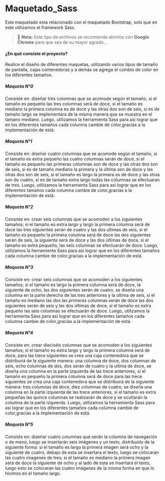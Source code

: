 # Maquetado_Sass
Este maquetado esta relacionado con el maquetado Bootstrap, solo que en este utilizamos el framework Sass. </br>

> :memo: **Nota:** Este tipo de archivos se recomienda abrirlos con **Googlo Chrome** para que sea de su mayor agrado...

#### ¿En qué consiste el proyecto?
Realice el diseño de diferentes maquetas, utilizando varios tipos de tamaño de pantalla, cajas contenedoras y a demás se agrega el combio de color en los diferentes tamaños.


##### Maqueta N°0
Consiste en: diseñar tres columnas que se acomode según el tamaño, si el tamaño es pequeño las tres columnas
será de doce, si el tamaño es mediano la primera columna es de doce y las otras dos son de seis, si es de tamaño
largo se implementara de la misma manera que se muestra en el tamano mediano.
Luego, utilizamos la herramienta Sass para asi lograr que en los diferentes tamaños
cada columna cambie de color,gracias a la implementación de está.


##### Maqueta N°1
Consiste en: diseñar cuatro columnas que se acomode según el tamaño, si el tamaño es extra pequeño
las cuatro columnas serán de doce, si el tamaño es pequeño las primeras columnas son de doce y las otras
dos son de seis, si es de tamaño mediano la primera y la última son de doce y las otras dos son de seis, si
el tamaño es largo la primera es de doce y las otras son de cuatro, si es de tamaño extra largo todas las columnas se efectuaran de tres.
Luego, utilizamos la herramienta Sass para asi lograr que en los diferentes tamaños
cada columna cambie de color,gracias a la implementación de está.


##### Maqueta N°2
Consiste en: crear seis columnas que se acomoden a los siguientes tamaños; si el tamaño es
extra largo y largo la primera columna será de doce las tres siguientes serán de cuatro y las
dos ultimas de seis, si el tamaño es pequeño la primera columna será de doce las dos siguientes
serán de seis, la siguiente será de doce y las dos últimas de doce, si el tamaño es extra pequeño, las seis columnas se efectuarán de doce.
Luego, utilizamos la herramienta Sass para asi lograr que en los diferentes tamaños
cada columna cambie de color,gracias a la implementación de está.



##### Maqueta N°3
Consiste en: crear seis columnas que se acomoden a los siguientes tamaños; si el tamaño es
largo la primera columna será de doce, la siguiente de ocho, las dos siguientes serán de
cuatro, se diseña una columna en la parte derecha de las tres anteriores y la última de seis, si
el tamaño es mediano las dos las primeras columnas serán de doce las dos siguientes serán de seis y las
dos últimas de doce, si el tamaño es extra pequeño las seis columnas se efectuarán de doce.
Luego, utilizamos la herramienta Sass para asi lograr que en los diferentes tamaños
cada columna cambie de color,gracias a la implementación de está.



##### Maqueta N°4
Consiste en: crear dieciséis columnas que se acomoden a los siguientes tamaños;
si el tamaño es extra largo y largo la primera columna será de doce, para las trece
siguientes se crea una caja contenedora que se distribuirá de la siguiente manera:
una columna de doce, dos columnas de seis, ocho columnas de dos, dos serán de cuatro y la
ultima de doce, se diseña una columna en la parte izquierda de las trece anteriores, si el
tamaño es pequeño la primera columna será de doce para las trece siguientes se crea una caja
contenedora que se distribuirá de la siguiente manera: tres columnas de doce, diez columnas de
cuatro, se diseña una columna en la parte izquierda de las trece anteriores, si el tamaño es extra
pequeñas las quince columnas se realizarán de doce y se ocultarán la columna de la parte izquierda.
Luego, utilizamos la herramienta Sass para asi lograr que en los diferentes tamaños
cada columna cambie de color,gracias a la implementación de está.


##### Maqueta N°5
Consiste en: diseñar cuatro columnas que serán la columna de navegación o de menú,
luego se insertarán seis imágenes y un texto, distribuido de la siguiente forma:
si el tamaño es largo la primera imagen será ocho y la siguiente de cuatro, debajo de
esta se insertara el texto, luego se colocaran las cuatro imagenes de tres; si el tamaño
es mediano la primera imagen será de doce la siguiente de ocho y al lado de esta se insertara
el texto, luego esto se colocaran las cuatro imágenes de la misma forma en que lo hicimos en el tamaño largo.



